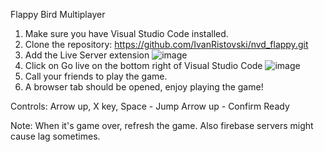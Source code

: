 Flappy Bird Multiplayer
1. Make sure you have Visual Studio Code installed.
2. Clone the repository: https://github.com/IvanRistovski/nvd_flappy.git
3. Add the Live Server extension   ![image](https://github.com/user-attachments/assets/6e580605-2505-4731-9c56-b1c8213c753a)
4. Click on Go live on the bottom right of Visual Studio Code   ![image](https://github.com/user-attachments/assets/4953513c-7053-4eb9-8ace-7e697b0480b4)
5. Call your friends to play the game.
6. A browser tab should be opened, enjoy playing the game!

Controls: 
Arrow up, X key, Space - Jump
Arrow up - Confirm Ready

Note: When it's game over, refresh the game. Also firebase servers might cause lag sometimes.



